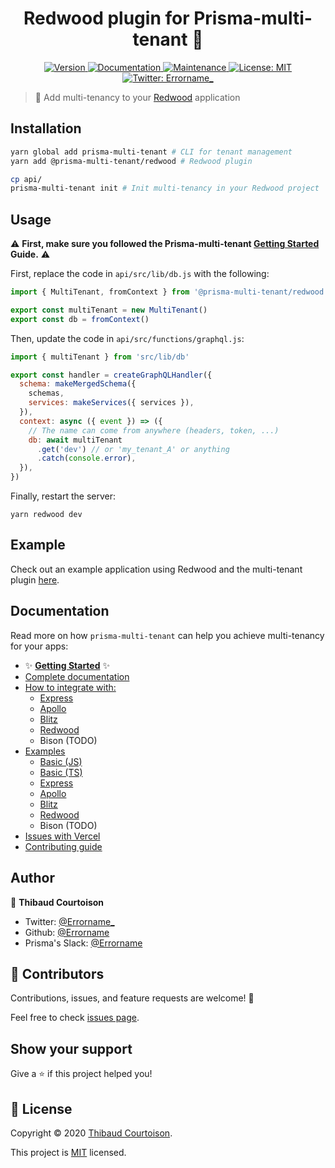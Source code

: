 <h1 align="center">Redwood plugin for Prisma-multi-tenant 🧭</h1>
<p align="center">
  <a href="https://www.npmjs.com/package/@prisma-multi-tenant/redwood">
    <img alt="Version" src="https://img.shields.io/npm/v/@prisma-multi-tenant/redwood.svg">
  </a>
  <a href="https://github.com/Errorname/prisma-multi-tenant#readme">
    <img alt="Documentation" src="https://img.shields.io/badge/documentation-yes-brightgreen.svg" target="_blank" />
  </a>
  <a href="https://github.com/Errorname/prisma-multi-tenant/graphs/commit-activity">
    <img alt="Maintenance" src="https://img.shields.io/badge/Maintained%3F-yes-green.svg" target="_blank" />
  </a>
  <a href="https://github.com/Errorname/prisma-multi-tenant/blob/master/LICENSE">
    <img alt="License: MIT" src="https://img.shields.io/badge/License-MIT-yellow.svg" target="_blank" />
  </a>
  <a href="https://twitter.com/Errorname_">
    <img alt="Twitter: Errorname_" src="https://img.shields.io/twitter/follow/Errorname_.svg?style=social" target="_blank" />
  </a>
</p>

> 🧭 Add multi-tenancy to your [Redwood](https://redwoodjs.com/) application

## Installation

```sh
yarn global add prisma-multi-tenant # CLI for tenant management
yarn add @prisma-multi-tenant/redwood # Redwood plugin

cp api/
prisma-multi-tenant init # Init multi-tenancy in your Redwood project
```

## Usage

⚠️ **First, make sure you followed the Prisma-multi-tenant [Getting Started](https://github.com/Errorname/prisma-multi-tenant/blob/master/docs/Getting_Started.md) Guide.** ⚠️

First, replace the code in `api/src/lib/db.js` with the following:

```js
import { MultiTenant, fromContext } from '@prisma-multi-tenant/redwood'

export const multiTenant = new MultiTenant()
export const db = fromContext()
```

Then, update the code in `api/src/functions/graphql.js`:

```js
import { multiTenant } from 'src/lib/db'

export const handler = createGraphQLHandler({
  schema: makeMergedSchema({
    schemas,
    services: makeServices({ services }),
  }),
  context: async ({ event }) => ({
    // The name can come from anywhere (headers, token, ...)
    db: await multiTenant
      .get('dev') // or 'my_tenant_A' or anything
      .catch(console.error),
  }),
})
```

Finally, restart the server:

```
yarn redwood dev
```

## Example

Check out an example application using Redwood and the multi-tenant plugin [here](https://github.com/Errorname/prisma-multi-tenant/tree/master/docs/examples/redwood).

## Documentation

Read more on how `prisma-multi-tenant` can help you achieve multi-tenancy for your apps:

- ✨ [**Getting Started**](/docs/Getting_Started.md) ✨
- [Complete documentation](/docs/Complete_Documentation.md)
- [How to integrate with:](/docs/integrations)
  - [Express](/docs/integrations/Express.md)
  - [Apollo](/docs/integrations/Apollo.md)
  - [Blitz](/docs/integrations/Blitz.md)
  - [Redwood](/docs/integrations/Redwood.md)
  - Bison (TODO)
- [Examples](/docs/examples)
  - [Basic (JS)](/docs/examples/basic-js)
  - [Basic (TS)](/docs/examples/basic-ts)
  - [Express](/docs/examples/express)
  - [Apollo](/docs/examples/apollo)
  - [Blitz](/docs/examples/blitz)
  - [Redwood](/docs/examples/redwood)
  - Bison (TODO)
- [Issues with Vercel](/docs/Vercel.md)
- [Contributing guide](/docs/Contributing_Guide.md)

## Author

👤 **Thibaud Courtoison**

- Twitter: [@Errorname\_](https://twitter.com/Errorname_)
- Github: [@Errorname](https://github.com/Errorname)
- Prisma's Slack: [@Errorname](https://slack.prisma.io/)

## 🤝 Contributors

Contributions, issues, and feature requests are welcome! 🙌

Feel free to check [issues page](https://github.com/Errorname/prisma-multi-tenant/issues).

## Show your support

Give a ⭐️ if this project helped you!

## 📝 License

Copyright © 2020 [Thibaud Courtoison](https://github.com/Errorname).

This project is [MIT](https://github.com/Errorname/prisma-multi-tenant/blob/master/LICENSE) licensed.
